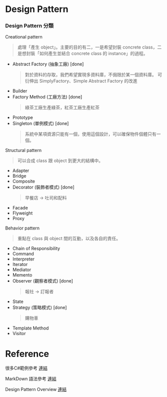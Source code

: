 ﻿# Design Pattern
### Design Pattern 分類

Creational pattern

> 處理「產生 object」。主要的目的有二，一是希望封裝 concrete class，二是想封裝「如何產生並結合 concrete class 的 instance」的過程。

* Abstract Factory (抽象工廠) [done]
    > 對於資料的存取，我們希望實現多資料庫，不侷限於某一個資料庫。
    > 可衍伸出 SimplyFactory、Simple Abstract Factory 的改進
* Builder
* Factory Method (工廠方法) [done]
  > 綠茶工廠生產綠茶，紅茶工廠生產紅茶
* Prototype
* Singleton (單例模式) [done]
  > 系統中某項資源只能有一個，使用這個設計，可以確保物件個體只有一個。 

Structural pattern

> 可以合成 class 跟 object 到更大的結構中。

* Adapter
* Bridge
* Composite
* Decorator (裝飾者模式) [done]
  > 早餐店 -> 吐司和配料
* Facade
* Flyweight
* Proxy

Behavior pattern
> 重點在 class 與 object 間的互動，以及各自的責任。

* Chain of Responsibility
* Command
* Interpreter
* Iterator
* Mediator
* Memento
* Observer (觀察者模式) [done] 
	> 報社 -> 訂報者
* State 	
* Strategy (策略模式) [done] 
    > 購物車
* Template Method
* Visitor

# Reference
很多C#範例參考 [連結](http://www.dofactory.com/net/design-patterns)

MarkDown 語法參考 [連結](http://markdown.tw/)

Design Pattern Overview [連結](http://www.cjwind.idv.tw/Design-Pattern-Overview/)


